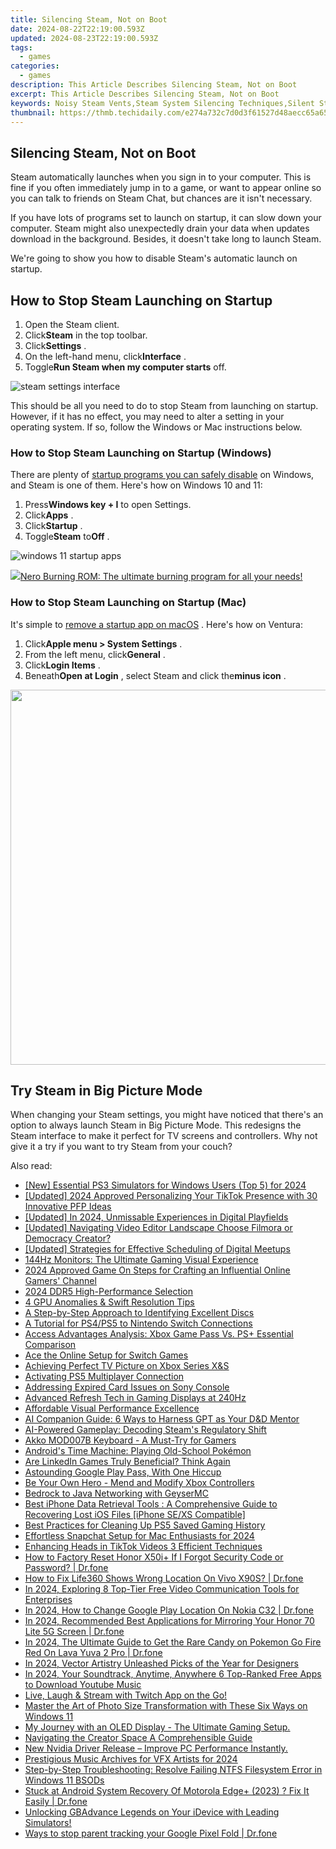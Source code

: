 ```yaml
---
title: Silencing Steam, Not on Boot
date: 2024-08-22T22:19:00.593Z
updated: 2024-08-23T22:19:00.593Z
tags:
  - games
categories:
  - games
description: This Article Describes Silencing Steam, Not on Boot
excerpt: This Article Describes Silencing Steam, Not on Boot
keywords: Noisy Steam Vents,Steam System Silencing Techniques,Silent Steam Pipes Installation,Boost System Noise Reduction,Steam Vent Isolation Methods,Booting Up Silent Machines,Efficient Steam Systems Design
thumbnail: https://thmb.techidaily.com/e274a732c7d0d3f61527d48aecc65a65fbbf84ca45a89dafe19b065f7716c31c.jpg
---
```


## Silencing Steam, Not on Boot

 Steam automatically launches when you sign in to your computer. This is fine if you often immediately jump in to a game, or want to appear online so you can talk to friends on Steam Chat, but chances are it isn't necessary.

 If you have lots of programs set to launch on startup, it can slow down your computer. Steam might also unexpectedly drain your data when updates download in the background. Besides, it doesn't take long to launch Steam.

 We're going to show you how to disable Steam's automatic launch on startup.

## How to Stop Steam Launching on Startup

1. Open the Steam client.
2. Click**Steam** in the top toolbar.
3. Click**Settings** .
4. On the left-hand menu, click**Interface** .
5. Toggle**Run Steam when my computer starts** off.

![steam settings interface](https://static1.makeuseofimages.com/wordpress/wp-content/uploads/2023/07/steam-settings-interface.jpg)

 This should be all you need to do to stop Steam from launching on startup. However, if it has no effect, you may need to alter a setting in your operating system. If so, follow the Windows or Mac instructions below.

### How to Stop Steam Launching on Startup (Windows)

 There are plenty of [startup programs you can safely disable](https://www.makeuseof.com/tag/make-windows-start-faster-10-non-essential-startup-items-can-safely-remove/) on Windows, and Steam is one of them. Here's how on Windows 10 and 11:

1. Press**Windows key + I** to open Settings.
2. Click**Apps** .
3. Click**Startup** .
4. Toggle**Steam** to**Off** .

![windows 11 startup apps](https://static1.makeuseofimages.com/wordpress/wp-content/uploads/2023/07/windows-11-startup-apps.jpg)

<!-- affiliate ads begin -->
<a href="https://store.nero.com/order/checkout.php?PRODS=39694080&QTY=1&AFFILIATE=108875&CART=1"><img src="http://cdnwww.nero.com/nero-com-wAssets/img/banners/2023/nbr/fire/Screenshot_1red_gb.jpg" border="0">Nero Burning ROM:
The ultimate burning program for all your needs!</a>
<!-- affiliate ads end -->
### How to Stop Steam Launching on Startup (Mac)

 It's simple to [remove a startup app on macOS](https://www.makeuseof.com/tag/add-remove-delay-startup-items-mac/) . Here's how on Ventura:

1. Click**Apple menu > System Settings** .
2. From the left menu, click**General** .
3. Click**Login Items** .
4. Beneath**Open at Login** , select Steam and click the**minus icon** .

<!-- affiliate ads begin -->
<a href="https://appsumo.8odi.net/c/5597632/2087394/7443" target="_top" id="2087394"><img src="//a.impactradius-go.com/display-ad/7443-2087394" border="0" alt="" width="1200" height="600"/></a><img height="0" width="0" src="https://appsumo.8odi.net/i/5597632/2087394/7443" style="position:absolute;visibility:hidden;" border="0" />
<!-- affiliate ads end -->
## Try Steam in Big Picture Mode

 When changing your Steam settings, you might have noticed that there's an option to always launch Steam in Big Picture Mode. This redesigns the Steam interface to make it perfect for TV screens and controllers. Why not give it a try if you want to try Steam from your couch?


<ins class="adsbygoogle"
     style="display:block"
     data-ad-format="autorelaxed"
     data-ad-client="ca-pub-7571918770474297"
     data-ad-slot="1223367746"></ins>



<ins class="adsbygoogle"
     style="display:block"
     data-ad-client="ca-pub-7571918770474297"
     data-ad-slot="8358498916"
     data-ad-format="auto"
     data-full-width-responsive="true"></ins>





<span class="atpl-alsoreadstyle">Also read:</span>
<div><ul>
<li><a href="https://visual-screen-recording.techidaily.com/new-essential-ps3-simulators-for-windows-users-top-5-for-2024/"><u>[New] Essential PS3 Simulators for Windows Users (Top 5) for 2024</u></a></li>
<li><a href="https://tiktok-video-recordings.techidaily.com/updated-2024-approved-personalizing-your-tiktok-presence-with-30-innovative-pfp-ideas/"><u>[Updated] 2024 Approved  Personalizing Your TikTok Presence with 30 Innovative PFP Ideas</u></a></li>
<li><a href="https://video-capture.techidaily.com/updated-in-2024-unmissable-experiences-in-digital-playfields/"><u>[Updated] In 2024, Unmissable Experiences in Digital Playfields</u></a></li>
<li><a href="https://screen-capture.techidaily.com/updated-navigating-video-editor-landscape-choose-filmora-or-democracy-creator/"><u>[Updated] Navigating Video Editor Landscape  Choose Filmora or Democracy Creator?</u></a></li>
<li><a href="https://screen-video-capture.techidaily.com/updated-strategies-for-effective-scheduling-of-digital-meetups/"><u>[Updated] Strategies for Effective Scheduling of Digital Meetups</u></a></li>
<li><a href="https://games-able.techidaily.com/144hz-monitors-the-ultimate-gaming-visual-experience/"><u>144Hz Monitors: The Ultimate Gaming Visual Experience</u></a></li>
<li><a href="https://youtube-stream.techidaily.com/2024-approved-game-on-steps-for-crafting-an-influential-online-gamers-channel/"><u>2024 Approved  Game On  Steps for Crafting an Influential Online Gamers' Channel</u></a></li>
<li><a href="https://games-able.techidaily.com/2024-ddr5-high-performance-selection/"><u>2024 DDR5 High-Performance Selection</u></a></li>
<li><a href="https://games-able.techidaily.com/4-gpu-anomalies-and-swift-resolution-tips/"><u>4 GPU Anomalies & Swift Resolution Tips</u></a></li>
<li><a href="https://games-able.techidaily.com/a-step-by-step-approach-to-identifying-excellent-discs/"><u>A Step-by-Step Approach to Identifying Excellent Discs</u></a></li>
<li><a href="https://games-able.techidaily.com/a-tutorial-for-ps4ps5-to-nintendo-switch-connections/"><u>A Tutorial for PS4/PS5 to Nintendo Switch Connections</u></a></li>
<li><a href="https://games-able.techidaily.com/access-advantages-analysis-xbox-game-pass-vs-psplus-essential-comparison/"><u>Access Advantages Analysis: Xbox Game Pass Vs. PS+ Essential Comparison</u></a></li>
<li><a href="https://games-able.techidaily.com/ace-the-online-setup-for-switch-games/"><u>Ace the Online Setup for Switch Games</u></a></li>
<li><a href="https://games-able.techidaily.com/achieving-perfect-tv-picture-on-xbox-series-xands/"><u>Achieving Perfect TV Picture on Xbox Series X&S</u></a></li>
<li><a href="https://games-able.techidaily.com/activating-ps5-multiplayer-connection/"><u>Activating PS5 Multiplayer Connection</u></a></li>
<li><a href="https://games-able.techidaily.com/addressing-expired-card-issues-on-sony-console/"><u>Addressing Expired Card Issues on Sony Console</u></a></li>
<li><a href="https://games-able.techidaily.com/advanced-refresh-tech-in-gaming-displays-at-240hz/"><u>Advanced Refresh Tech in Gaming Displays at 240Hz</u></a></li>
<li><a href="https://games-able.techidaily.com/affordable-visual-performance-excellence/"><u>Affordable Visual Performance Excellence</u></a></li>
<li><a href="https://games-able.techidaily.com/ai-companion-guide-6-ways-to-harness-gpt-as-your-dandd-mentor/"><u>AI Companion Guide: 6 Ways to Harness GPT as Your D&D Mentor</u></a></li>
<li><a href="https://games-able.techidaily.com/ai-powered-gameplay-decoding-steams-regulatory-shift/"><u>AI-Powered Gameplay: Decoding Steam's Regulatory Shift</u></a></li>
<li><a href="https://games-able.techidaily.com/akko-mod007b-keyboard-a-must-try-for-gamers/"><u>Akko MOD007B Keyboard - A Must-Try for Gamers</u></a></li>
<li><a href="https://games-able.techidaily.com/androids-time-machine-playing-old-school-pokemon/"><u>Android's Time Machine: Playing Old-School Pokémon</u></a></li>
<li><a href="https://games-able.techidaily.com/are-linkedin-games-truly-beneficial-think-again/"><u>Are LinkedIn Games Truly Beneficial? Think Again</u></a></li>
<li><a href="https://games-able.techidaily.com/astounding-google-play-pass-with-one-hiccup/"><u>Astounding Google Play Pass, With One Hiccup</u></a></li>
<li><a href="https://games-able.techidaily.com/be-your-own-hero-mend-and-modify-xbox-controllers/"><u>Be Your Own Hero - Mend and Modify Xbox Controllers</u></a></li>
<li><a href="https://games-able.techidaily.com/bedrock-to-java-networking-with-geysermc/"><u>Bedrock to Java Networking with GeyserMC</u></a></li>
<li><a href="https://data-safeguard.techidaily.com/best-iphone-data-retrieval-tools-a-comprehensive-guide-to-recovering-lost-ios-files-iphone-sexs-compatible/"><u>Best iPhone Data Retrieval Tools : A Comprehensive Guide to Recovering Lost iOS Files [iPhone SE/XS Compatible]</u></a></li>
<li><a href="https://games-able.techidaily.com/best-practices-for-cleaning-up-ps5-saved-gaming-history/"><u>Best Practices for Cleaning Up PS5 Saved Gaming History</u></a></li>
<li><a href="https://snapchat-videos.techidaily.com/effortless-snapchat-setup-for-mac-enthusiasts-for-2024/"><u>Effortless Snapchat Setup for Mac Enthusiasts for 2024</u></a></li>
<li><a href="https://tiktok-video-recordings.techidaily.com/enhancing-heads-in-tiktok-videos-3-efficient-techniques/"><u>Enhancing Heads in TikTok Videos  3 Efficient Techniques</u></a></li>
<li><a href="https://techidaily.com/how-to-factory-reset-honor-x50iplus-if-i-forgot-security-code-or-password-drfone-by-drfone-reset-android-reset-android/"><u>How to Factory Reset Honor X50i+ If I Forgot Security Code or Password? | Dr.fone</u></a></li>
<li><a href="https://fake-location.techidaily.com/how-to-fix-life360-shows-wrong-location-on-vivo-x90s-drfone-by-drfone-virtual-android/"><u>How to Fix Life360 Shows Wrong Location On Vivo X90S? | Dr.fone</u></a></li>
<li><a href="https://visual-screen-recording.techidaily.com/in-2024-exploring-8-top-tier-free-video-communication-tools-for-enterprises/"><u>In 2024, Exploring 8 Top-Tier Free Video Communication Tools for Enterprises</u></a></li>
<li><a href="https://review-topics.techidaily.com/in-2024-how-to-change-google-play-location-on-nokia-c32-drfone-by-drfone-virtual-android/"><u>In 2024, How to Change Google Play Location On Nokia C32 | Dr.fone</u></a></li>
<li><a href="https://screen-mirror.techidaily.com/in-2024-recommended-best-applications-for-mirroring-your-honor-70-lite-5g-screen-drfone-by-drfone-android/"><u>In 2024, Recommended Best Applications for Mirroring Your Honor 70 Lite 5G Screen | Dr.fone</u></a></li>
<li><a href="https://android-pokemon-go.techidaily.com/in-2024-the-ultimate-guide-to-get-the-rare-candy-on-pokemon-go-fire-red-on-lava-yuva-2-pro-drfone-by-drfone-virtual-android/"><u>In 2024, The Ultimate Guide to Get the Rare Candy on Pokemon Go Fire Red On Lava Yuva 2 Pro | Dr.fone</u></a></li>
<li><a href="https://some-tips.techidaily.com/in-2024-vector-artistry-unleashed-picks-of-the-year-for-designers/"><u>In 2024, Vector Artistry Unleashed  Picks of the Year for Designers</u></a></li>
<li><a href="https://facebook-video-footage.techidaily.com/in-2024-your-soundtrack-anytime-anywhere-6-top-ranked-free-apps-to-download-youtube-music/"><u>In 2024, Your Soundtrack, Anytime, Anywhere  6 Top-Ranked Free Apps to Download Youtube Music</u></a></li>
<li><a href="https://games-able.techidaily.com/1719170601170-live-laugh-and-stream-with-twitch-app-on-the-go/"><u>Live, Laugh & Stream with Twitch App on the Go!</u></a></li>
<li><a href="https://win11.techidaily.com/master-the-art-of-photo-size-transformation-with-these-six-ways-on-windows-11/"><u>Master the Art of Photo Size Transformation with These Six Ways on Windows 11</u></a></li>
<li><a href="https://games-able.techidaily.com/1719158739791-my-journey-with-an-oled-display-the-ultimate-gaming-setup/"><u>My Journey with an OLED Display - The Ultimate Gaming Setup.</u></a></li>
<li><a href="https://youtube-clips.techidaily.com/navigating-the-creator-space-a-comprehensible-guide/"><u>Navigating the Creator Space  A Comprehensible Guide</u></a></li>
<li><a href="https://games-able.techidaily.com/1719158889811-new-nvidia-driver-release-improve-pc-performance-instantly/"><u>New Nvidia Driver Release – Improve PC Performance Instantly.</u></a></li>
<li><a href="https://extra-guidance.techidaily.com/prestigious-music-archives-for-vfx-artists-for-2024/"><u>Prestigious Music Archives for VFX Artists for 2024</u></a></li>
<li><a href="https://blue-screen-error.techidaily.com/step-by-step-troubleshooting-resolve-failing-ntfs-filesystem-error-in-windows-11-bsods/"><u>Step-by-Step Troubleshooting: Resolve Failing NTFS Filesystem Error in Windows 11 BSODs</u></a></li>
<li><a href="https://howto.techidaily.com/stuck-at-android-system-recovery-of-motorola-edgeplus-2023-fix-it-easily-drfone-by-drfone-fix-android-problems-fix-android-problems/"><u>Stuck at Android System Recovery Of Motorola Edge+ (2023) ? Fix It Easily | Dr.fone</u></a></li>
<li><a href="https://games-able.techidaily.com/1719161422913-unlocking-gbadvance-legends-on-your-idevice-with-leading-simulators/"><u>Unlocking GBAdvance Legends on Your iDevice with Leading Simulators!</u></a></li>
<li><a href="https://android-location-track.techidaily.com/ways-to-stop-parent-tracking-your-google-pixel-fold-drfone-by-drfone-virtual-android/"><u>Ways to stop parent tracking your Google Pixel Fold | Dr.fone</u></a></li>
</ul></div>

